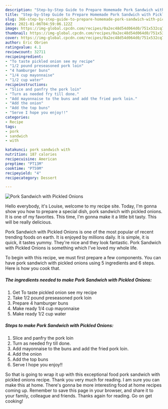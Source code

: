 ```yaml
---
description: "Step-by-Step Guide to Prepare Homemade Pork Sandwich with Pickled Onions"
title: "Step-by-Step Guide to Prepare Homemade Pork Sandwich with Pickled Onions"
slug: 366-step-by-step-guide-to-prepare-homemade-pork-sandwich-with-pickled-onions
date: 2021-01-06T04:59:06.122Z
image: https://img-global.cpcdn.com/recipes/0a2ec48d54d064d0/751x532cq70/pork-sandwich-with-pickled-onions-recipe-main-photo.jpg
thumbnail: https://img-global.cpcdn.com/recipes/0a2ec48d54d064d0/751x532cq70/pork-sandwich-with-pickled-onions-recipe-main-photo.jpg
cover: https://img-global.cpcdn.com/recipes/0a2ec48d54d064d0/751x532cq70/pork-sandwich-with-pickled-onions-recipe-main-photo.jpg
author: Eric Obrien
ratingvalue: 4.1
reviewcount: 32711
recipeingredient:
- "To taste pickled onion see my recipe"
- "1/2 pound preseasoned pork loin"
- "4 hamburger buns"
- "1/4 cup mayonnaise"
- "1/2 cup water"
recipeinstructions:
- "Slice and panfry the pork loin"
- "Turn as needed fry till done."
- "Add mayonnaise to the buns and add the fried pork loin."
- "Add the onion"
- "Add the top buns"
- "Serve I hope you enjoy!!"
categories:
- Recipe
tags:
- pork
- sandwich
- with

katakunci: pork sandwich with 
nutrition: 187 calories
recipecuisine: American
preptime: "PT13M"
cooktime: "PT59M"
recipeyield: "4"
recipecategory: Dessert

---
```



![Pork Sandwich with Pickled Onions](https://img-global.cpcdn.com/recipes/0a2ec48d54d064d0/751x532cq70/pork-sandwich-with-pickled-onions-recipe-main-photo.jpg)

Hello everybody, it's Louise, welcome to my recipe site. Today, I'm gonna show you how to prepare a special dish, pork sandwich with pickled onions. It is one of my favorites. This time, I'm gonna make it a little bit tasty. This will be really delicious.



Pork Sandwich with Pickled Onions is one of the most popular of recent trending foods on earth. It is enjoyed by millions daily. It is simple, it is quick, it tastes yummy. They're nice and they look fantastic. Pork Sandwich with Pickled Onions is something which I've loved my whole life.


To begin with this recipe, we must first prepare a few components. You can have pork sandwich with pickled onions using 5 ingredients and 6 steps. Here is how you cook that.

<!--inarticleads1-->

##### The ingredients needed to make Pork Sandwich with Pickled Onions:

1. Get To taste pickled onion see my recipe
1. Take 1/2 pound preseasoned pork loin
1. Prepare 4 hamburger buns
1. Make ready 1/4 cup mayonnaise
1. Make ready 1/2 cup water




<!--inarticleads2-->

##### Steps to make Pork Sandwich with Pickled Onions:

1. Slice and panfry the pork loin
1. Turn as needed fry till done.
1. Add mayonnaise to the buns and add the fried pork loin.
1. Add the onion
1. Add the top buns
1. Serve I hope you enjoy!!




So that is going to wrap it up with this exceptional food pork sandwich with pickled onions recipe. Thank you very much for reading. I am sure you can make this at home. There's gonna be more interesting food at home recipes coming up. Remember to save this page in your browser, and share it to your family, colleague and friends. Thanks again for reading. Go on get cooking!
